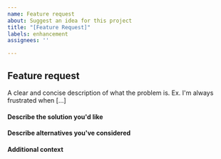 ```yaml
---
name: Feature request
about: Suggest an idea for this project
title: "[Feature Request]"
labels: enhancement
assignees: ''

---
```


<!--
    Note: Is your feature request related to a problem? Please describe.
-->
## Feature request
A clear and concise description of what the problem is. Ex. I'm always frustrated when [...]

#### Describe the solution you'd like
<!--
A clear and concise description of what you want to happen.
-->
#### Describe alternatives you've considered
<!--
A clear and concise description of any alternative solutions or features you've considered.
-->

#### Additional context
<!--
Add any other context or screenshots about the feature request here.
-->
